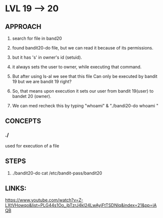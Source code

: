 # LVL 19 --> 20
## APPROACH
1. search for file in band20 
2. found bandit20-do file, but we can read it because of its permissions. 
3. but it has 's' in owner's id (setuid).

4. it always sets the user to owner, while executing that command.

5. But after using ls-al we see that this file Can only be executed by bandit 19 but we are bandit 19 right?

6. So, that means upon execution it sets our user from bandit 19(user) to bandet 20 (owner).

7. We can med recheck this by typing  "whoami" & "./bandi20-do whoami "



## CONCEPTS
 
### ./
used for execution of a file

   

 ## STEPS

1. ./bandit20-do cat /etc/bandit-pass/bandit20
      
 ## LINKS:

https://www.youtube.com/watch?v=Z-LXtVHowqo&list=PLG44s1Oo_jbTzrJ4kI24LwAyjFtTSDNlq&index=21&pp=iAQB